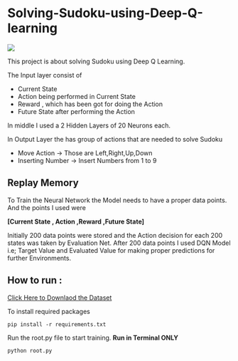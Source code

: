 #  Solving-Sudoku-using-Deep-Q-learning

![](https://github.com/ADItyaP999/Solving-Sudoku-using-Deep-Q-learning/blob/master/images/DQN%20-%20Sudoku%20Solver.png)

This project is about solving Sudoku using Deep Q Learning.

The Input layer consist of 
 - Current State
 - Action being performed in Current State
 - Reward , which has been got for doing the Action
 - Future State after performing the Action

In middle I used a 2 Hidden Layers  of 20 Neurons each.

 In Output Layer the has group of actions that are needed to solve Sudoku
 - Move Action -> Those are Left,Right,Up,Down
 - Inserting Number -> Insert Numbers from 1 to 9

## Replay Memory
To Train the Neural Network the Model needs to have a proper data points. And the points I used were

**[Current State , Action ,Reward ,Future State]** 

Initially 200 data points were stored and the Action decision for each 200 states was taken by Evaluation Net. After 200 data points I used DQN Model i.e; Target Value and Evaluated Value for making proper predictions for further Environments.

## How to run : 
[Click Here to Downlaod the Dataset](https://www.kaggle.com/bryanpark/sudoku)

To install required packages

    pip install -r requirements.txt
Run the root.py file to start training. **Run in Terminal ONLY**

    python root.py

